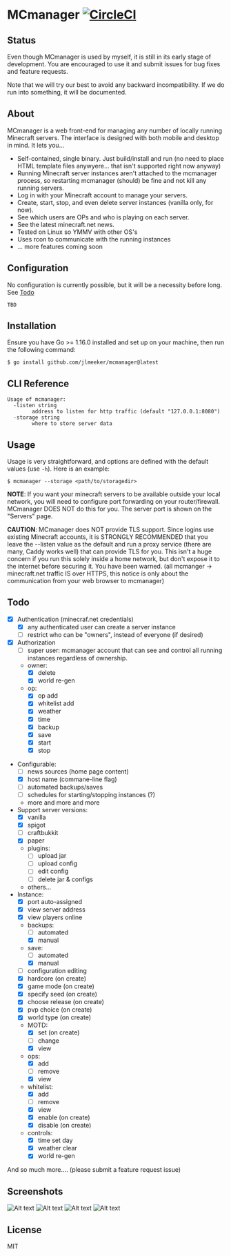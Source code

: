 # MCmanager [![CircleCI](https://circleci.com/gh/jlmeeker/mcmanager.svg?style=svg)](https://circleci.com/gh/jlmeeker/mcmanager)

## Status

Even though MCmanager is used by myself, it is still in its early stage of development.  You are encouraged to use it and submit issues for bug fixes and feature requests.

Note that we will try our best to avoid any backward incompatibility.  If we do run into something, it will be documented.

## About

MCmanager is a web front-end for managing any number of locally running Minecraft servers. The interface is designed with both mobile and desktop in mind. It lets you...

* Self-contained, single binary.  Just build/install and run (no need to place HTML template files anywyere... that isn't supported right now anyway)
* Running Minecraft server instances aren't attached to the mcmanager process, so restarting mcmanager (should) be fine and not kill any running servers.
* Log in with your Minecraft account to manage your servers.
* Create, start, stop, and even delete server instances (vanilla only, for now).
* See which users are OPs and who is playing on each server.
* See the latest minecraft.net news.
* Tested on Linux so YMMV with other OS's
* Uses rcon to communicate with the running instances
* ... more features coming soon

## Configuration

No configuration is currently possible, but it will be a necessity before long.  See [Todo](#todo)

```
TBD
```

## Installation

Ensure you have Go >= 1.16.0 installed and set up on your machine, then run the following command:

```
$ go install github.com/jlmeeker/mcmanager@latest 
```

## CLI Reference

```
Usage of mcmanager:
  -listen string
        address to listen for http traffic (default "127.0.0.1:8080")
  -storage string
        where to store server data
```

## Usage

Usage is very straightforward, and options are defined with the default values (use `-h`). Here is an example:

```
$ mcmanager --storage <path/to/storagedir>
```

**NOTE**: If you want your minecraft servers to be available outside your local network, you will need to configure port forwarding on your router/firewall.  MCmanager DOES NOT do this for you.  The server port is shown on the "Servers" page.

**CAUTION**: MCmanager does NOT provide TLS support.  Since logins use existing Minecraft accounts, it is STRONGLY RECOMMENDED that you leave the --listen value as the default and run a proxy service (there are many, Caddy works well) that can provide TLS for you.  This isn't a huge concern if you run this solely inside a home network, but don't expose it to the internet before securing it.  You have been warned. (all mcmanger -> minecraft.net traffic IS over HTTPS, this notice is only about the communication from your web browser to mcmanager)

## Todo
- [x] Authentication (minecraf.net credentials)
  - [x] any authenticated user can create a server instance
  - [ ] restrict who can be "owners", instead of everyone (if desired)
- [x] Authorization
  - [ ] super user: mcmanager account that can see and control all running instances regardless of ownership.
  - owner:
    - [x] delete
    - [x] world re-gen
  - op:
    - [x] op add
    - [x] whitelist add
    - [x] weather
    - [x] time
    - [x] backup
    - [x] save
    - [x] start
    - [x] stop
- Configurable:
  - [ ] news sources (home page content)
  - [x] host name (commane-line flag)
  - [ ] automated backups/saves
  - [ ] schedules for starting/stopping instances (?)
  - more and more and more
- Support server versions:
  - [x] vanilla
  - [x] spigot
  - [ ] craftbukkit
  - [x] paper
  - plugins:
    - [ ] upload jar
    - [ ] upload config
    - [ ] edit config
    - [ ] delete jar & configs
  - others...
- Instance:
  - [x] port auto-assigned
  - [x] view server address
  - [x] view players online
  - backups:
    - [ ] automated
    - [x] manual
  - save:
    - [ ] automated
    - [x] manual
  - [ ] configuration editing
  - [x] hardcore (on create)
  - [x] game mode (on create)
  - [x] specify seed (on create)
  - [x] choose release (on create)
  - [x] pvp choice (on create)
  - [x] world type (on create)
  - MOTD:
    - [x] set (on create)
    - [ ] change
    - [x] view
  - ops:
    - [x] add
    - [ ] remove
    - [x] view
  - whitelist:
    - [x] add
    - [ ] remove
    - [x] view
    - [x] enable (on create)
    - [x] disable (on create)
  - controls:
    - [x] time set day
    - [x] weather clear
    - [x] world re-gen
    
And so much more.... (please submit a feature request issue)

## Screenshots

![Alt text](/screenshots/home-logged-out.png?raw=true "Home (logged out)")
![Alt text](/screenshots/servers-logged-out.png?raw=true "Servers (logged out)")
![Alt text](/screenshots/releases-logged-out.png?raw=true "Releases (logged out)")
![Alt text](/screenshots/servers-logged-in.png?raw=true "Servers (logged in)")

## License

MIT
